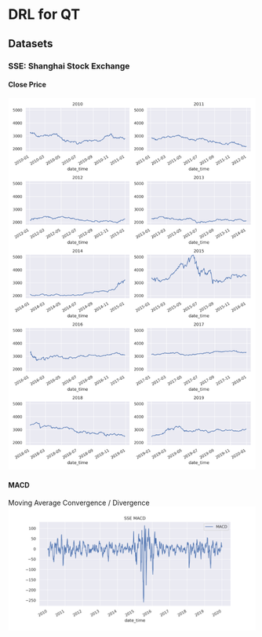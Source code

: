 # DRL for QT
 
## Datasets

### SSE: Shanghai Stock Exchange

#### Close Price
![SSE_yearly_trend](data/SSE_yearly_trend.png)
#### MACD
Moving Average Convergence / Divergence
![SSE_MACD](data/SSE_MACD.png)